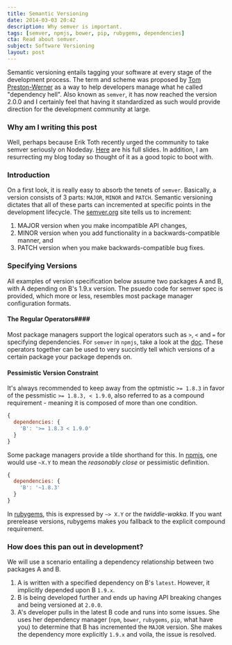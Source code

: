 ```yaml
---
title: Semantic Versioning
date: 2014-03-03 20:42
description: Why semver is important.
tags: [semver, npmjs, bower, pip, rubygems, dependencies]
cta: Read about semver.
subject: Software Versioning
layout: post
---
```


Semantic versioning entails tagging your software at every stage of the development process. The term and scheme was proposed by [Tom
Preston-Werner](http://en.wikipedia.org/wiki/Tom_Preston-Werner) as a way to help developers manage what he called "dependency hell". Also known as `semver`, it has now reached the version
2.0.0 and I certainly feel that having it standardized as such would provide direction for the development community at large.

### Why am I writing this post ###
Well, perhaps because Erik Toth recently urged the community to take semver seriously on Nodeday.
[Here](http://totherik.github.io/NodeDay2014/#0) are his full slides. In addition, I am resurrecting my blog today so
thought of it as a good topic to boot with.

### Introduction ###
On a first look, it is really easy to absorb the tenets of `semver`. Basically, a version consists of 3 parts: `MAJOR`, `MINOR` and `PATCH`.
Semantic versioning dictates that all of these parts can incremented at specific points in the development lifecycle. The [semver.org](http://semver.org) site tells us to increment:

1. MAJOR version when you make incompatible API changes,
2. MINOR version when you add functionality in a backwards-compatible manner, and
3. PATCH version when you make backwards-compatible bug fixes.

### Specifying Versions ###
All examples of version specification below assume two packages A and B, with A depending on B's 1.9.x version.
The psuedo code for semver spec is provided, which more or less, resembles most package manager
configuration formats.

#### The Regular Operators####
Most package managers support the logical operators such as `>`, `<` and `=` for specifying dependencies. For `semver` in `npmjs`,
take a look at the [doc](https://www.npmjs.org/doc/misc/semver.html). These operators together can be used to very succintly tell
which versions of a certain package your package depends on.

#### Pessimistic Version Constraint ####
It's always recommended to keep away from the optmistic `>= 1.8.3` in favor of the pessmistic `>= 1.8.3, < 1.9.0`, also
referred to as a compound requirement - meaning it is composed of more than one condition.
```js
{
  dependencies: {
    'B': '>= 1.8.3 < 1.9.0'
  }
}
```

Some package managers provide a tilde shorthand for this. In [npmjs](https://www.npmjs.org/doc/misc/semver.html),
one would use `~X.Y` to mean the <em>reasonably close</em> or pessimistic definition.


```js
{
  dependencies: {
    'B': '~1.8.3'
  }
}
```

In [rubygems](http://guides.rubygems.org/patterns/#pessimistic_version_constraint), this is expressed by `~> X.Y` or the <em>twiddle-wakka</em>.
If you want prerelease versions, rubygems makes you fallback to the explicit compound requirement.

### How does this pan out in development? ###
We will use a scenario entailing a dependency relationship between two packages A and B.

1. A is written with a specified dependency on B's `latest`. However, it implicitly depended upon B `1.9.x`.
2. B is being developed further and ends up having API breaking changes and being versioned at `2.0.0`.
3. A's developer pulls in the latest B code and runs into some issues. She uses her dependency manager (`npm`, `bower`, `rubygems`, `pip`, what have you) to determine that B has incremented the `MAJOR` version. She makes the dependency more explicitly `1.9.x` and voila, the issue is resolved.

